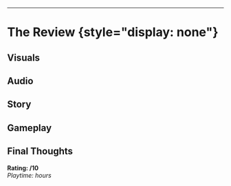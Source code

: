 <!-- content here -->

---

# The Review {style="display: none"}

## Visuals

## Audio

## Story

## Gameplay

## Final Thoughts

**Rating: /10**  
_Playtime: hours_
